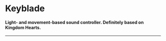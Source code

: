 # Keyblade

#### Light- and movement-based sound controller. Definitely based on Kingdom Hearts.

- - -

